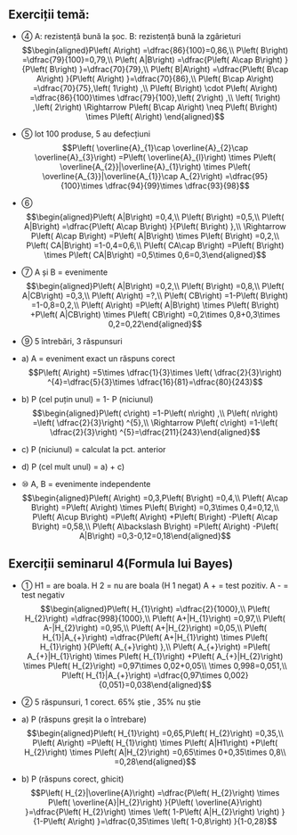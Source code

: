## Exerciții temă:
- ④ A: rezistență bună la șoc. B: rezistență bună la zgârieturi
$$\begin{aligned}P\left( A\right) =\dfrac{86}{100}=0,86,\\
P\left( B\right) =\dfrac{79}{100}=0,79,\\
P\left( A|B\right) =\dfrac{P\left( A\cap B\right) }{P\left( B\right) }=\dfrac{70}{79},\\
P\left( B|A\right) =\dfrac{P\left( B\cap A\right) }{P\left( A\right) }=\dfrac{70}{86},\\
P\left( B\cap A\right) =\dfrac{70}{75},\left( 1\right) ,\\
P\left( B\right) \cdot P\left( A\right) =\dfrac{86}{100}\times \dfrac{79}{100},\left( 2\right) ,\\
\left( 1\right) ,\left( 2\right) \Rightarrow P\left( B\cap A\right) \neq P\left( B\right) \times P\left( A\right) \end{aligned}$$
- ⑤ lot 100 produse, 5 au defecțiuni
$$P\left( \overline{A}_{1}\cap \overline{A}_{2}\cap \overline{A}_{3}\right) =P\left( \overline{A}_{l}\right) \times P\left( \overline{A_{2}}|\overline{A}_{1}\right) \times P\left( \overline{A_{3}}|\overline{A_{1}}\cap A_{2}\right) =\dfrac{95}{100}\times \dfrac{94}{99}\times \dfrac{93}{98}$$

- ⑥
$$\begin{aligned}P\left( A|B\right) =0,4,\\
P\left( B\right) =0,5,\\
P\left( A|B\right) =\dfrac{P\left( A\cap B\right) }{P\left( B\right) },\\
\Rightarrow P\left( A\cap B\right) =P\left( A|B\right) \times P\left( B\right) =0,2,\\
P\left( CA|B\right) =1-0,4=0,6,\\
P\left( CA\cap B\right) =P\left( B\right) \times P\left( CA|B\right) =0,5\times 0,6=0,3\end{aligned}$$
- ⑦ A și B = evenimente
$$\begin{aligned}P\left( A|B\right) =0,2,\\
P\left( B\right) =0,8,\\
P\left( A|CB\right) =0,3,\\
P\left( A\right) =?,\\
P\left( CB\right) =1-P\left( B\right) =1-0,8=0,2,\\
P\left( A\right) =P\left( A|B\right) \times P\left( B\right) +P\left( A|CB\right) \times P\left( CB\right) =0,2\times 0,8+0,3\times 0,2=0,22\end{aligned}$$

- ⑨ 5 întrebări, 3 răspunsuri
- a) A = eveniment exact un răspuns corect
$$P\left( A\right) =5\times \dfrac{1}{3}\times \left( \dfrac{2}{3}\right) ^{4}=\dfrac{5}{3}\times \dfrac{16}{81}=\dfrac{80}{243}$$

- b) P (cel puțin unul) = 1- P (niciunul)
$$\begin{aligned}P\left( c\right) =1-P\left( n\right) ,\\
P\left( n\right) =\left( \dfrac{2}{3}\right) ^{5},\\
\Rightarrow P\left( c\right) =1-\left( \dfrac{2}{3}\right) ^{5}=\dfrac{211}{243}\end{aligned}$$
- c) P (niciunul) = calculat la pct. anterior
- d) P (cel mult unul) = a) + c)

- ⑩ A, B = evenimente independente
$$\begin{aligned}P\left( A\right) =0,3,P\left( B\right) =0,4,\\
P\left( A\cap B\right) =P\left( A\right) \times P\left( B\right) =0,3\times 0,4=0,12,\\
P\left( A\cup B\right) =P\left( A\right) +P\left( B\right) -P\left( A\cap B\right) =0,58,\\
P\left( A\backslash B\right) =P\left( A\right) -P\left( A|B\right) =0,3-0,12=0,18\end{aligned}$$
## Exerciții seminarul 4(Formula lui Bayes)
- ① H1 = are boala. H 2 = nu are boala (H 1 negat) A + = test pozitiv. A - = test negativ
$$\begin{aligned}P\left( H_{1}\right) =\dfrac{2}{1000},\\
P\left( H_{2}\right) =\dfrac{998}{1000},\\
P\left( A+|H_{1}\right) =0,97,\\
P\left( A-|H_{2}\right) =0,95,\\
P\left( A+|H_{2}\right) =0,05,\\
P\left( H_{1}|A_{+}\right) =\dfrac{P\left( A+|H_{1}\right) \times P\left( H_{1}\right) }{P\left( A_{+}\right) },\\
P\left( A_{+}\right) =P\left( A_{+}|H_{1}\right) \times P\left( H_{1}\right) +P\left( A_{+}|H_{2}\right) \times P\left( H_{2}\right) =0,97\times 0,02+0,05\\
\times 0,998=0,051,\\
P\left( H_{1}|A_{+}\right) =\dfrac{0,97\times 0,002}{0,051}=0,038\end{aligned}$$

- ② 5 răspunsuri, 1 corect. 65% știe , 35% nu știe
- a) P (răspuns greșit la o întrebare)
$$\begin{aligned}P\left( H_{1}\right) =0,65,P\left( H_{2}\right) =0,35,\\
P\left( A\right) =P\left( H_{1}\right) \times P\left( A|H1\right) +P\left( H_{2}\right) \times P\left( A|H_{2}\right) =0,65\times 0+0,35\times 0,8\\
=0,28\end{aligned}$$

- b) P (răspuns corect, ghicit)
$$P\left( H_{2}|\overline{A}\right) =\dfrac{P\left( H_{2}\right) \times P\left( \overline{A}|H_{2}\right) }{P\left( \overline{A}\right) }=\dfrac{P\left( H_{2}\right) \times \left( 1-P\left( A|H_{2}\right) \right) }{1-P\left( A\right) }=\dfrac{0,35\times \left( 1-0,8\right) }{1-0,28}$$